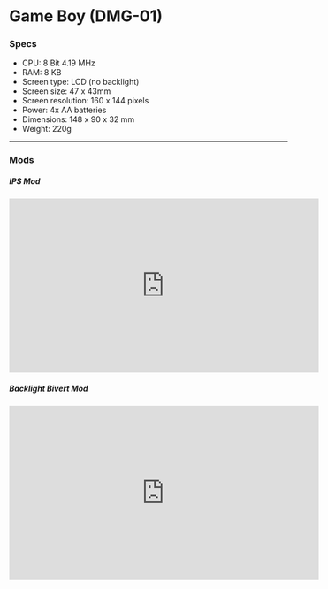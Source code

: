 # Game Boy (DMG-01)

### Specs
  - CPU: 8 Bit 4.19 MHz
  - RAM: 8 KB
  - Screen type: LCD (no backlight)
  - Screen size: 47 x 43mm
  - Screen resolution: 160 x 144 pixels
  - Power: 4x AA batteries
  - Dimensions: 148 x 90 x 32 mm
  - Weight: 220g

----

### Mods

##### IPS Mod

<iframe width="560" height="315" src="https://www.youtube.com/embed/OUuLdxbWCvo" title="YouTube video player" frameborder="0" allow="accelerometer; autoplay; clipboard-write; encrypted-media; gyroscope; picture-in-picture; web-share" allowfullscreen></iframe>


##### Backlight Bivert Mod

<iframe width="560" height="315" src="https://www.youtube.com/embed/-jXil6uLJH0" title="YouTube video player" frameborder="0" allow="accelerometer; autoplay; clipboard-write; encrypted-media; gyroscope; picture-in-picture; web-share" allowfullscreen></iframe>

